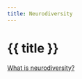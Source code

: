 ```yaml
---
title: Neurodiversity
---
```


# {{ title }}

[What is neurodiversity?](https://www.neurodiversityhub.org/what-is-neurodiversity)
